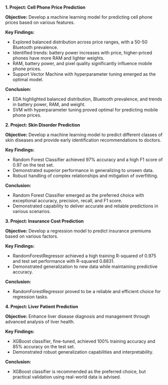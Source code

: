 **1. Project: Cell Phone Price Prediction**

**Objective:** 
Develop a machine learning model for predicting cell phone prices based on various features.

**Key Findings:**
- Explored balanced distribution across price ranges, with a 50-50 Bluetooth prevalence.
- Identified trends: battery power increases with price, higher-priced phones have more RAM and lighter weights.
- RAM, battery power, and pixel quality significantly influence mobile phone prices.
- Support Vector Machine with hyperparameter tuning emerged as the optimal model.

**Conclusion:**
- EDA highlighted balanced distribution, Bluetooth prevalence, and trends in battery power, RAM, and weight.
- SVM with hyperparameter tuning proved optimal for predicting mobile phone prices.

**2. Project: Skin Disorder Prediction**

**Objective:**
Develop a machine learning model to predict different classes of skin diseases and provide early identification recommendations to doctors.

**Key Findings:**
- Random Forest Classifier achieved 97% accuracy and a high F1 score of 0.97 on the test set.
- Demonstrated superior performance in generalizing to unseen data.
- Robust handling of complex relationships and mitigation of overfitting.

**Conclusion:**
- Random Forest Classifier emerged as the preferred choice with exceptional accuracy, precision, recall, and F1 score.
- Demonstrated capability to deliver accurate and reliable predictions in various scenarios.

**3. Project: Insurance Cost Prediction**

**Objective:**
Develop a regression model to predict insurance premiums based on various factors.

**Key Findings:**
- RandomForestRegressor achieved a high training R-squared of 0.975 and test set performance with R-squared 0.8831.
- Demonstrated generalization to new data while maintaining predictive accuracy.

**Conclusion:**
- RandomForestRegressor proved to be a reliable and efficient choice for regression tasks.

**4. Project: Liver Patient Prediction**

**Objective:**
Enhance liver disease diagnosis and management through advanced analysis of liver health.

**Key Findings:**
- XGBoost classifier, fine-tuned, achieved 100% training accuracy and 85% accuracy on the test set.
- Demonstrated robust generalization capabilities and interpretability.

**Conclusion:**
- XGBoost classifier is recommended as the preferred choice, but practical validation using real-world data is advised.
